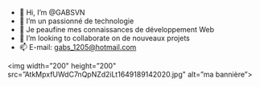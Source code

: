 - 👋 Hi, I’m @GABSVN
- 👀 I’m  un passionné de technologie
- 🌱 Je peaufine mes connaissances de développement Web
- 💞️ I’m looking to collaborate on  de nouveaux projets
- 📫  E-mail: gabs_1205@hotmail.com

<!---
GABSVN/GABSVN is a ✨ special ✨ repository because its `README.md` (this file) appears on your GitHub profile.
You can click the Preview link to take a look at your changes.
--->



<p align="center">

<img width=”200" height=”200" src=”AtkMpxfUWdC7nQpNZd2iLt1649189142020.jpg" alt=”ma bannière”>

</p>